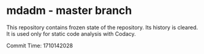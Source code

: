 # mdadm - master branch

This repository contains frozen state of the repository.
Its history is cleared. It is used only for static code
analysis with Codacy.

Commit Time: 1710142028